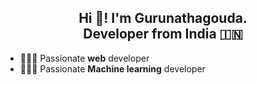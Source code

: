 <h2 align="center">Hi 👋! I'm Gurunathagouda.<br> Developer from India 🇮🇳</h2>
<p align="center">
<a href="https://wakatime.com/@gurunathasmb"></a>

    
</p>


- 👨🏻‍💻 Passionate **web** developer
- 👨🏻‍💻 Passionate **Machine learning** developer


<!--START_SECTION:waka-->

<!--END_SECTION:waka-->
